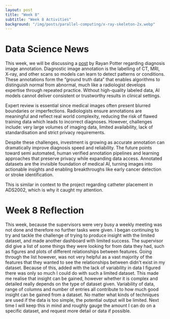 ```yaml
---
layout: post
title: "Week 8"
subtitle: "Week 8 Activities"
background: "/img/posts/parallel-computing/x-ray-skeleton-2x.webp"
---
```


# Data Science News
This week, we will be discussing a [post](https://www.datasciencecentral.com/how-diagnosis-image-annotation-turns-scans-into-insights/) by Rayan Potter regarding diagnosis image annotation. Diagnostic image annotation is the labelling of CT, MRI, X-ray, and other scans so models can learn to detect patterns or conditions. These annotations form the “ground truth data” that enables algorithms to distinguish normal from abnormal, much like a radiologist develops expertise through repeated practice. Without high-quality labeled data, AI models cannot deliver consistent or trustworthy results in clinical settings.

Expert review is essential since medical images often present blurred boundaries or imperfections. Radiologists ensure annotations are meaningful and reflect real world complexity, reducing the risk of flawed training data which leads to incorrect diagnoses. However, challenges include: very large volumes of imaging data, limited availability, lack of standardisation and strict privacy requirements.

Despite these challenges, investment is growing as accurate annotation can dramatically improve diagnosis speed and reliability. The future points toward semi automated, human verified annotation pipelines and learning approaches that preserve privacy while expanding data access. Annotated datasets are the invisible foundation of medical AI, turning images into actionable insights and enabling breakthroughs like early cancer detection or stroke identification.

This is similar in context to the project regarding catheter placement in ADS2002, which is why it caught my attention.

# Week 8 Reflection
This week, because the supervisors were very busy a weekly meeting was not done and therefore no further tasks were given. I began continuing to try and tackle the challenge of trying to produce insight with the limited dataset, and made another dashboard with limited success. The supervisor did give a list of some things they were looking for from data they had, such as figures and plots of different relationships between features. Going through the list however, was not very helpful as a vast majority of the features that they wanted to see the relationships between didn't exist in my dataset. Because of this, added with the lack of variability in data I figured there was only so much I could do with such a limited dataset. This made me realise that insight can be gained, however whether it is complex and detailed really depends on the type of dataset given. Variability of data, range of columns and number of entries all contribute to how much good insight can be gained from a dataset. No matter what kinds of techniques are used if the data is too simple, the potential output will be limited. Next time I will keep this in mind and roughly gauge the amount I can do on a specific dataset, and request more detail or data if possible. 